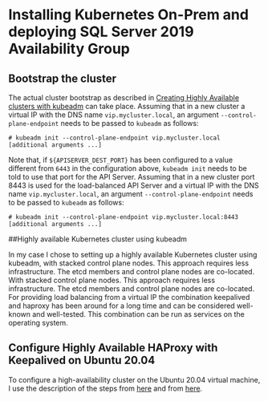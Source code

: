 
# Installing Kubernetes On-Prem and deploying SQL Server 2019 Availability Group

## Bootstrap the cluster

The actual cluster bootstrap as described in [Creating Highly Available clusters with kubeadm](https://kubernetes.io/docs/setup/production-environment/tools/kubeadm/high-availability/) can take place.
Assuming that in a new cluster a virtual IP with the DNS name `vip.mycluster.local`, an argument `--control-plane-endpoint` needs to be passed to `kubeadm` as follows:
```
# kubeadm init --control-plane-endpoint vip.mycluster.local [additional arguments ...]
```

Note that, if `${APISERVER_DEST_PORT}` has been configured to a value different from `6443` in the configuration above, `kubeadm init` needs to be told to use that port for the API Server. Assuming that in a new cluster port 8443 is used for the load-balanced API Server and a virtual IP with the DNS name `vip.mycluster.local`, an argument `--control-plane-endpoint` needs to be passed to `kubeadm` as follows:

```
# kubeadm init --control-plane-endpoint vip.mycluster.local:8443 [additional arguments ...]
```

##Highly available Kubernetes cluster using kubeadm

In my case I chose to setting up a highly available Kubernetes cluster using kubeadm,  with stacked control plane nodes. This approach requires less infrastructure. The etcd members and control plane nodes are co-located. With stacked control plane nodes. This approach requires less infrastructure. The etcd members and control plane nodes are co-located. 
For providing load balancing from a virtual IP the combination keepalived and haproxy has been around for a long time and can be considered well-known and well-tested.
This combination can be run as services on the operating system.


## Configure Highly Available HAProxy with Keepalived on Ubuntu 20.04

To configure a high-availability cluster on the Ubuntu 20.04 virtual machine, I use the description of the steps from [here](https://kifarunix.com/configure-highly-available-haproxy-with-keepalived-on-ubuntu-20-04/) and from [here](https://github.com/kubernetes/kubeadm/blob/master/docs/ha-considerations.md#bootstrap-the-cluster).

